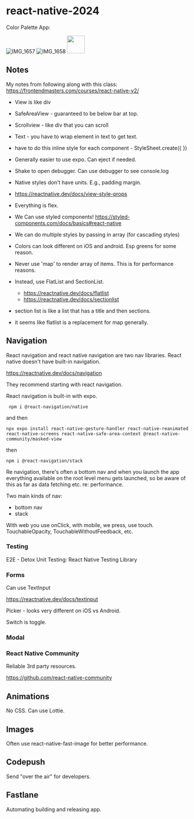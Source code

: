 # react-native-2024

Color Palette App:

![IMG_1657](https://github.com/joeldmyers/react-native-2024/assets/4838984/b3ed52be-46d7-400c-b239-95b5ec68b1e4)
![IMG_1658](https://github.com/joeldmyers/react-native-2024/assets/4838984/cc4f7bd2-2c29-4738-9c0b-8a8ad41907e6)
<img src="https://github.com/joeldmyers/react-native-2024/assets/4838984/cc4f7bd2-2c29-4738-9c0b-8a8ad41907e6" width="48">

## Notes

My notes from following along with this class: https://frontendmasters.com/courses/react-native-v2/

- View is like div

- SafeAreaView - guaranteed to be below bar at top.

- Scrollview - like div that you can scroll

- Text - you have to wrap element in text to get text.

- have to do this inline style for each component - StyleSheet.create({ })

- Generally easier to use expo. Can eject if needed.

- Shake to open debugger. Can use debugger to see console.log

- Native styles don't have units. E.g., padding margin.

- https://reactnative.dev/docs/view-style-props

- Everything is flex.

- We Can use styled components! https://styled-components.com/docs/basics#react-native

- We can do multiple styles by passing in array (for cascading styles)

- Colors can look different on iOS and android. Esp greens for some reason.

- Never use 'map' to render array of items. This is for performance reasons.

- Instead, use FlatList and SectionList.

  - https://reactnative.dev/docs/flatlist
  - https://reactnative.dev/docs/sectionlist

- section list is like a list that has a title and then sections.

- it seems like flatlist is a replacement for map generally.

## Navigation

React navigation and react native navigation are two nav libraries. React native doesn't have built-in navigation.

https://reactnative.dev/docs/navigation

They recommend starting with react navigation.

React navigation is built-in with expo.

```
 npm i @react-navigation/native
```

and then

```
npx expo install react-native-gesture-handler react-native-reanimated react-native-screens react-native-safe-area-context @react-native-community/masked-view
```

then

```
npm i @react-navigation/stack
```

Re navigation, there's often a bottom nav and when you launch the app everything available on the root level menu gets launched, so be aware of this as far as data fetching etc. re: performance.

Two main kinds of nav:

- bottom nav
- stack

With web you use onClick, with mobile, we press, use touch. TouchableOpacity, TouchableWithoutFeedback, etc.

### Testing

E2E - Detox
Unit Testing: React Native Testing Library

### Forms

Can use TextInput

https://reactnative.dev/docs/textinput

Picker - looks very different on iOS vs Android.

Switch is toggle.

### Modal

### React Native Community

Reliable 3rd party resources.

https://github.com/react-native-community

## Animations

No CSS. Can use Lottie.

## Images

Often use react-native-fast-image for better performance.

## Codepush

Send "over the air" for developers.

## Fastlane

Automating building and releasing app.
